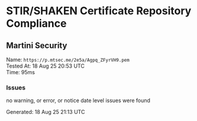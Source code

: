# STIR/SHAKEN Certificate Repository Compliance

## Martini Security

Name: `https://p.mtsec.me/2e5a/Agpq_ZFyrVH9.pem`\
Tested At: 18 Aug 25 20:53 UTC\
Time: 95ms

### Issues

no warning, or error, or notice date level issues were found

Generated: 18 Aug 25 21:13 UTC